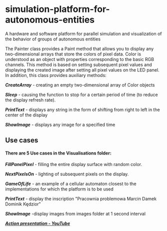 # simulation-platform-for-autonomous-entities
 A hardware and software platform for parallel simulation and visualization of the behavior of groups of autonomous entities


The Painter class provides a Paint method that allows you to display any two-dimensional arrays that store the colors of pixel data. 
Color is understood as an object with properties corresponding to the basic RGB channels. This method is based on setting subsequent pixel values 
and displaying the created image after setting all pixel values on the LED panel. 
In addition, this class provides auxiliary methods: 

***CreateArray*** - creating an empty two-dimensional array of Color objects

***Sleep*** - causing the function to stop for a certain period of time (to reduce the display refresh rate).

***PrintText*** - displays any string in the form of shifting from right to left in the center of the display

***ShowImage*** - displays any image for a specified time


## Use cases 
#### There are 5 Use cases in the Visualisations folder:

***FillPanelPixel*** - filling the entire display surface with random color.

***NextPixelsOn*** - lighting of subsequent pixels on the display.

***GameOfLife*** - an example of a cellular automaton closest to the implementations for which the platform is to be used

***PrintText*** - display the inscription "Pracownia problemowa Marcin Damek Dominik Kędzior"

***ShowImage*** -display images from images folder at 1 second interval


[***Action presentation - YouTube***](https://youtu.be/YfUaiunCVZE)
